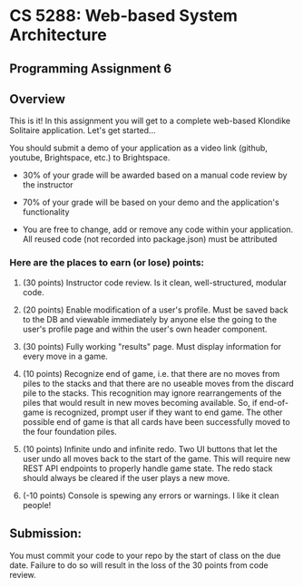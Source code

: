 # CS 5288: Web-based System Architecture 
## Programming Assignment 6

## Overview

This is it!  In this assignment you will get to a complete web-based Klondike Solitaire application.  Let's get started...

You should submit a demo of your application as a video link (github, youtube, Brightspace, etc.) to Brightspace.

* 30% of your grade will be awarded based on a manual code review by the instructor
* 70% of your grade will be based on your demo and the application's functionality

* You are free to change, add or remove any code within your application.  All reused code (not recorded into package.json) must be attributed

### Here are the places to earn (or lose) points:

1. (30 points) Instructor code review.  Is it clean, well-structured, modular code.

1. (20 points) Enable modification of a user's profile.  Must be saved back to the DB and viewable immediately by anyone else the going to the user's profile page and within the user's own header component.

1. (30 points) Fully working "results" page.  Must display information for every move in a game.

1. (10 points) Recognize end of game, i.e. that there are no moves from piles to the stacks and that there are no useable moves from the discard pile to the stacks.  This recognition may ignore rearrangements of the piles that would result in new moves becoming available.  So, if end-of-game is recognized, prompt user if they want to end game.  The other possible end of game is that all cards have been successfully moved to the four foundation piles.

1. (10 points) Infinite undo and infinite redo.  Two UI buttons that let the user undo all moves back to the start of the game.  This will require new REST API endpoints to properly handle game state.  The redo stack should always be cleared if the user plays a new move.

1. (-10 points) Console is spewing any errors or warnings.  I like it clean people!


## Submission:

You must commit your code to your repo by the start of class on the due date.  Failure to do so will result in the loss of the 30 points from code review. 
